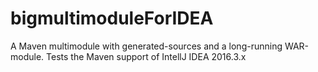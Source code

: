 # bigmultimoduleForIDEA
A Maven multimodule with generated-sources and a long-running WAR-module. Tests the Maven support of IntellJ IDEA 2016.3.x
